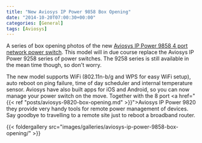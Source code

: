 ```yaml
---
title: "New Aviosys IP Power 9858 Box Opening"
date: "2014-10-20T07:00:30+00:00"
categories: [General]
tags: [Aviosys]
---
```


A series of box opening photos of the new <a href="http://www.openxtra.co.uk/p/aviosys-ip-power-switch-9858dx-4-port-wifi">Aviosys IP Power 9858 4 port network power switch</a>. This model will in due course replace the Aviosys IP Power 9258 series of power switches. The 9258 series is still available in the mean time though, so don't worry.

The new model supports WiFi (802.11n-b/g and WPS for easy WiFi setup), auto reboot on ping failure, time of day scheduler and internal temperature sensor. Aviosys have also built apps for iOS and Android, so you can now manage your power switch on the move. Together with the 8 port <a href="{{< ref "posts/aviosys-9820-box-opening.md" >}}">Aviosys IP Power 9820</a> they provide very handy tools for remote power management of devices. Say goodbye to travelling to a remote site just to reboot a broadband router.

{{< foldergallery src="images/galleries/aviosys-ip-power-9858-box-opening/" >}}
